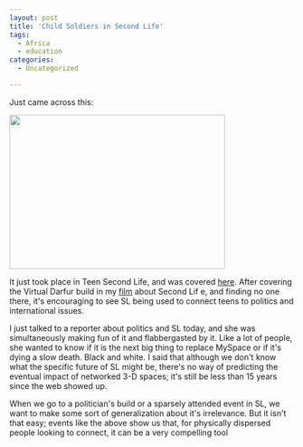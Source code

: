 ```yaml
---
layout: post
title: 'Child Soldiers in Second Life'
tags:
  - Africa
  - education
categories:
  - Uncategorized

---
```


Just came across this:

<img src="http://farm3.static.flickr.com/2206/1647624582_b9145c2f34.jpg?v=0" height="272" width="381" />

It just took place in Teen Second Life, and was covered <a href="http://www.holymeatballs.org/2007/10/slinternteen_ishmael_beah_my_1.html">here</a>.  After covering the Virtual Darfur build in my <a href="http://www.levjoy.com/blog/betterworld">film</a> about Second Lif e, and finding no one there, it's encouraging to see SL being used to connect teens to politics and international issues.

I just talked to a reporter about politics and SL today, and she was simultaneously making fun of it and flabbergasted by it.  Like a lot of people, she wanted to know if it is the next big thing to replace MySpace or if it's dying a slow death.  Black and white.  I said that although we don't know what the specific future of SL might be, there's no way of predicting the eventual impact of networked 3-D spaces; it's still be less than 15 years since the web showed up.

When we go to a politician's build or a sparsely attended event in SL, we want to make some sort of generalization about it's irrelevance.  But it isn't that easy; events like the above show us that, for physically dispersed people looking to connect, it can be a very compelling tool
